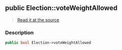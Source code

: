 ## public Election::voteWeightAllowed

> [Read it at the source](https://github.com/julien-boudry/Condorcet/blob/master/src/Election.php#L22)

### Description    

```php
public bool Election->voteWeightAllowed 
```


    